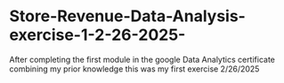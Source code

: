 # Store-Revenue-Data-Analysis-exercise-1-2-26-2025-
After completing the first module in the google Data Analytics certificate combining my prior knowledge this was my first exercise 2/26/2025 
